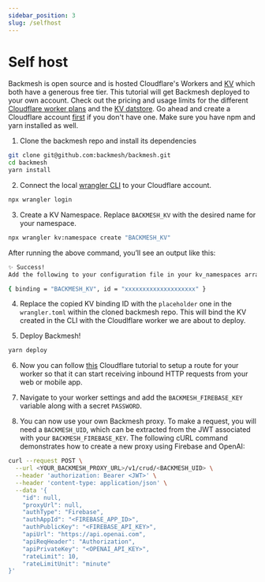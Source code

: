 ```yaml
---
sidebar_position: 3
slug: /selfhost
---
```


# Self host

Backmesh is open source and is hosted Cloudflare's Workers and [KV](https://developers.cloudflare.com/kv/) which both have a generous free tier. This tutorial will get Backmesh deployed to your own account. Check out the pricing and usage limits for the different [Cloudflare worker plans](https://developers.cloudflare.com/workers/platform/limits/) and the [KV datstore](https://developers.cloudflare.com/kv/platform/pricing/). Go ahead and create a Cloudflare account [first](https://dash.cloudflare.com) if you don't have one. Make sure you have npm and yarn installed as well.

1. Clone the backmesh repo and install its dependencies

```bash
git clone git@github.com:backmesh/backmesh.git
cd backmesh
yarn install
```

2. Connect the local [wrangler CLI](https://developers.cloudflare.com/workers/wrangler/) to your Cloudflare account.

```bash
npx wrangler login
```

3. Create a KV Namespace. Replace `BACKMESH_KV` with the desired name for your namespace.

```bash
npx wrangler kv:namespace create "BACKMESH_KV"
```

After running the above command, you’ll see an output like this:

```bash
✨ Success!
Add the following to your configuration file in your kv_namespaces array:

{ binding = "BACKMESH_KV", id = "xxxxxxxxxxxxxxxxxxxx" }
```

4. Replace the copied KV binding ID with the `placeholder` one in the `wrangler.toml` within the cloned backmesh repo. This will bind the KV created in the CLI with the Cloudlflare worker we are about to deploy.

5. Deploy Backmesh!

```bash
yarn deploy
```

6. Now you can follow [this](https://developers.cloudflare.com/workers/configuration/routing/) Cloudflare tutorial to setup a route for your worker so that it can start receiving inbound HTTP requests from your web or mobile app.

7. Navigate to your worker settings and add the `BACKMESH_FIREBASE_KEY` variable along with a secret `PASSWORD`.

8. You can now use your own Backmesh proxy. To make a request, you will need a `BACKMESH_UID`, which can be extracted from the JWT associated with your `BACKMESH_FIREBASE_KEY`. The following cURL command demonstrates how to create a new proxy using Firebase and OpenAI:

```bash
curl --request POST \
  --url <YOUR_BACKMESH_PROXY_URL>/v1/crud/<BACKMESH_UID> \
  --header 'authorization: Bearer <JWT>' \
  --header 'content-type: application/json' \
  --data '{
    "id": null,
    "proxyUrl": null,
    "authType": "Firebase",
    "authAppId": "<FIREBASE_APP_ID>",
    "authPublicKey": "<FIREBASE_API_KEY>",
    "apiUrl": "https://api.openai.com",
    "apiReqHeader": "Authorization",
    "apiPrivateKey": "<OPENAI_API_KEY>",
    "rateLimit": 10,
    "rateLimitUnit": "minute"
}'
```

